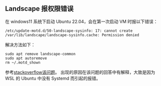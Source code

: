 ## Landscape 报权限错误
在 windows11 系统下启动 Ubuntu 22.04，会在第一次启动 VM 时报以下错误：
```
/etc/update-motd.d/50-landscape-sysinfo: 17: cannot create /var/lib/landscape/landscape-sysinfo.cache: Permission denied
```

解决方法如下：
```
sudo apt remove landscape-common
sudo apt autoremove
rm ~/.motd_shown
```
参考[stackoverflow该问题](https://askubuntu.com/questions/1414483/landscape-sysinfo-cache-permission-denied-when-i-start-ubuntu-22-04-in-wsl/1414536#1414536?newreg=5cca9ddee1a74c06838ec0b4e733aa07)。
出现的原因在该问题的回答中有解释，大致是因为 WSL 的 Ubuntu 中没有 Systemd 而引起的报错。